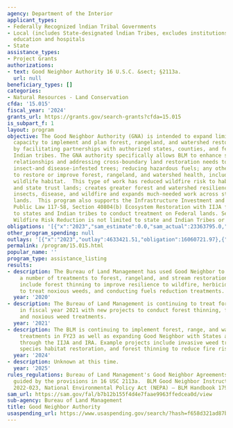 ```yaml
---
agency: Department of the Interior
applicant_types:
- Federally Recognized lndian Tribal Governments
- Local (includes State-designated lndian Tribes, excludes institutions of higher
  education and hospitals
- State
assistance_types:
- Project Grants
authorizations:
- text: Good Neighbor Authority 16 U.S.C. &sect; §2113a.
  url: null
beneficiary_types: []
categories:
- Natural Resources - Land Conservation
cfda: '15.015'
fiscal_year: '2024'
grants_url: https://grants.gov/search-grants?cfda=15.015
is_subpart_f: 1
layout: program
objective: The Good Neighbor Authority (GNA) is intended to expand limited federal
  capacity to implement and plan forest, rangeland, and watershed restoration projects
  by facilitating partnerships with authorized states, counties, and federally recognized
  Indian tribes. The GNA authority specifically allows BLM to enhance state-federal
  relationships and addressing cross-boundary land restoration needs to include treating
  insect-and disease-infested trees; reducing hazardous fuels; any other activities
  to restore or improve forest, rangeland, and watershed health, including fish and
  wildlife habitat.  This type of work has reduced wildfire risk to habitat, communities,
  and state trust lands; creates greater forest and watershed resilience against drought,
  insects, disease, and wildfire and expands much-needed work across state and federal
  lands.  This program also supports the Infrastructure Investment and Jobs Act (IIJA)
  Public Law 117-58, Section 40804(b) Ecosystem Restoration with IIJA funding limited
  to states and Indian tribes to conduct treatment on Federal lands. Section 40803
  Wildfire Risk Reduction is not limited to state and Indian Tribes or Federal Lands.
obligations: '[{"x":"2023","sam_estimate":0.0,"sam_actual":23363795.0,"usa_spending_actual":22463795.31},{"x":"2024","sam_estimate":0.0,"sam_actual":56975719.0,"usa_spending_actual":58501674.15},{"x":"2025","sam_estimate":0.0,"sam_actual":40000000.0,"usa_spending_actual":0.0}]'
other_program_spending: null
outlays: '[{"x":"2023","outlay":4633421.51,"obligation":16060721.97},{"x":"2024","outlay":597184.0,"obligation":42085767.96},{"x":"2025","outlay":0.0,"obligation":0.0}]'
permalink: /program/15.015.html
popular_name: ''
program_type: assistance_listing
results:
- description: The Bureau of Land Management has used Good Neighbor to accomplish
    a number of treatments to forest, rangeland, and stream restoration. Treatments
    include forest thinning to improve resilience to wildfire, herbicide application
    to treat noxious weeds, and conducting fuels reduction treatments.
  year: '2020'
- description: The Bureau of Land Management is continuing to treat forest and rangelands
    in fiscal year 2021 with new projects to conduct forest thinning, fuels reduction,
    and noxious weed treatments.
  year: '2021'
- description: The BLM is continuing to implement forest, range, and watershed restoration
    treatments in FY23 as well as expanding Good Neighbor with States and Indian tribes
    through the IIJA and IRA. Example projects include invasive weed treatments, T&E
    species habitat restoration, and forest thinning to reduce fire risk.
  year: '2024'
- description: Unknown at this time.
  year: '2025'
rules_regulations: Bureau of Land Management's Good Neighbor Agreements is generally
  guided by the provisions in 16 USC 2113a.  BLM Good Neighbor Instruction Memorandum
  2022-023, National Environmental Policy Act (NEPA) – BLM Handbook 1790-1,
sam_url: https://sam.gov/fal/b7b12b155f4d4e7faae9963ffedcea0d/view
sub-agency: Bureau of Land Management
title: Good Neighbor Authority
usaspending_url: https://www.usaspending.gov/search/?hash=f658d321ad87b7dc440c31a8cbe84b42
---
```

